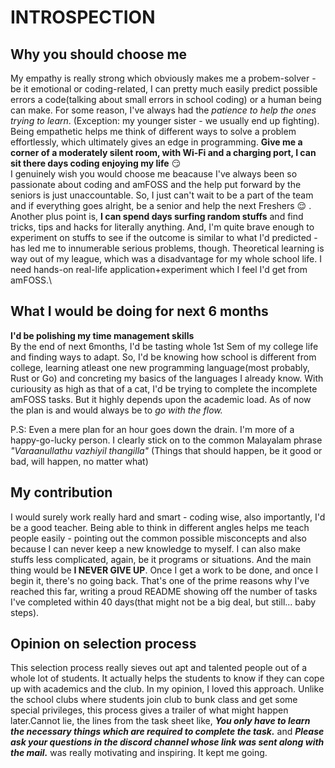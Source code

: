 # INTROSPECTION

## Why you should choose me
My empathy is really strong which obviously makes me a probem-solver - be it emotional or coding-related, I can pretty much easily predict possible errors a code(talking about small errors in school coding) or a human being can make. For some reason, I've always had the _patience to  help the ones trying to learn_. (Exception: my younger sister - we usually end up fighting). Being empathetic helps me think of different ways to solve a problem effortlessly, which ultimately gives an edge in programming. __Give me a corner of a moderately silent room, with Wi-Fi and a charging port, I can sit there days coding enjoying my life__ :smirk: \
I genuinely wish you would choose me beacause I've always been so passionate about coding and amFOSS and the help put forward by the seniors is just unaccountable. So, I just can't wait to be a part of the team and if everything goes alright, be a senior and help the next Freshers :relieved: .
Another plus point is, __I can spend days surfing random stuffs__ and find tricks, tips and hacks for literally anything. 
And, I'm quite brave enough to experiment on stuffs to see if the outcome is similar to what I'd predicted - has led me to innumerable serious problems, though. Theoretical learning is way out of my league, which was a disadvantage for my whole school life. I need hands-on real-life application+experiment which I feel I'd get from amFOSS.\

## What I would be doing for next 6 months
__I'd be polishing my time management skills__\
By the end of next 6months, I'd be tasting whole 1st Sem of my college life and finding ways to adapt. So, I'd be knowing how school is different from college, learning atleast one new programming language(most probably, Rust or Go) and concreting my basics of the languages I already know. With curiousity as high as that of a cat, I'd be trying to complete the incomplete amFOSS tasks. But it highly depends upon the academic load. As of now the plan is and would always be to _go with the flow._

P.S: Even a mere plan for an hour goes down the drain. I'm more of a happy-go-lucky person. I clearly stick on to the common Malayalam phrase _"Varaanullathu vazhiyil thangilla"_ (Things that should happen, be it good or bad, will happen, no matter what)

## My contribution
I would surely work really hard and smart - coding wise, also importantly, I'd be a good teacher. Being able to think in different angles helps me teach people easily - pointing out the common possible misconcepts and also because I can never keep a new knowledge to myself. I can also make stuffs less complicated, again, be it programs or situations. And the main thing would be __I NEVER GIVE UP__. Once I get a work to be done, and once I begin it, there's no going back. That's one of the prime reasons why I've reached this far, writing a proud README showing off the number of tasks I've completed within 40 days(that might not be a big deal, but still... baby steps).

## Opinion on selection process

This selection process really sieves out apt and talented people out of a whole lot of students. It actually helps the students to know if they can cope up with academics and the club. In my opinion, I loved this approach. Unlike the school clubs where students join club to bunk class and get some special privileges, this process gives a trailer of what might happen later.Cannot lie, the lines from the task sheet like, ___You only have to learn the necessary things which are required to complete the task.___ and ___Please ask your questions in the discord channel whose link was sent along with the mail.___ was really motivating and inspiring. It kept me going.
